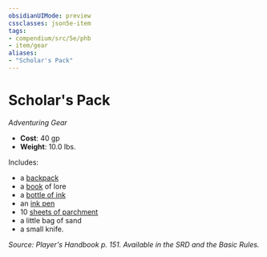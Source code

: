 ```yaml
---
obsidianUIMode: preview
cssclasses: json5e-item
tags:
- compendium/src/5e/phb
- item/gear
aliases: 
- "Scholar's Pack"
---
```

# Scholar's Pack
*Adventuring Gear*  

- **Cost**: 40 gp
- **Weight**: 10.0 lbs.

Includes:

- a [backpack](5E2014官方资源/items/backpack.md)  
- a [book](5E2014官方资源/items/book.md) of lore  
- a [bottle of ink](5E2014官方资源/items/ink-1-ounce-bottle.md)  
- an [ink pen](5E2014官方资源/items/ink-pen.md)  
- 10 [sheets of parchment](5E2014官方资源/items/parchment-one-sheet.md)  
- a little bag of sand  
- a small knife.  

*Source: Player's Handbook p. 151. Available in the SRD and the Basic Rules.*
